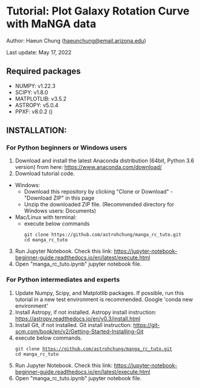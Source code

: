# Tutorial: Plot Galaxy Rotation Curve with MaNGA data

Author: Haeun Chung (haeunchung@email.arizona.edu)

Last update: May 17, 2022

## Required packages
* NUMPY: v1.22.3
* SCIPY: v1.8.0
* MATPLOTLIB: v3.5.2
* ASTROPY: v5.0.4
* PPXF: v8.0.2 ()


  
## INSTALLATION:
### For Python beginners or Windows users
  1. Download and install the latest Anaconda distribution (64bit, Python 3.6 version) from here: https://www.anaconda.com/download/
  2. Download tutorial code.
  * Windows:
    * Download this repository by clicking "Clone or Download" - "Download ZIP" in this page
    * Unzip the downloaded ZIP file. (Recommended directory for Windows users: Documents)
  * Mac/Linux with terminal:
    * execute below commands
      <pre><code>git clone https://github.com/astrohchung/manga_rc_tuto.git
      cd manga_rc_tuto
      </code></pre>
  3. Run Jupyter Notebook. Check this link: https://jupyter-notebook-beginner-guide.readthedocs.io/en/latest/execute.html
  4. Open "manga_rc_tuto.ipynb" jupyter notebook file.
### For Python intermediates and experts
  1. Update Numpy, Scipy, and Matplotlib packages. If possible, run this tutorial in a new test environment is recommended. Google 'conda new environment'
  2. Install Astropy, if not installed. Astropy install instruction: https://astropy.readthedocs.io/en/v0.3/install.html
  3. Install Git, if not installed. Git install instruction: https://git-scm.com/book/en/v2/Getting-Started-Installing-Git
  4. execute below commands.
    <pre><code>git clone https://github.com/astrohchung/manga_rc_tuto.git
    cd manga_rc_tuto
    </code></pre> 
  5. Run Jupyter Notebook. Check this link: https://jupyter-notebook-beginner-guide.readthedocs.io/en/latest/execute.html
  6. Open "manga_rc_tuto.ipynb" jupyter notebook file.
